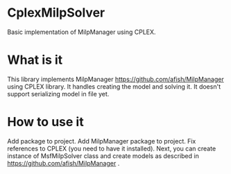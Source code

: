 # CplexMilpSolver
Basic implementation of MilpManager using CPLEX.


# What is it
This library implements MilpManager https://github.com/afish/MilpManager using CPLEX library. It handles creating the model and solving it. It doesn't support serializing model in file yet.

# How to use it
Add package to project. Add MilpManager package to project. Fix references to CPLEX (you need to have it installed). Next, you can create instance of MsfMilpSolver class and create models as described in https://github.com/afish/MilpManager .
